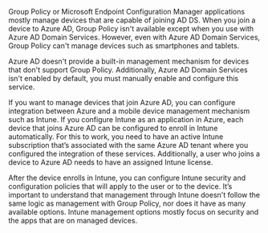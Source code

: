 Group Policy or Microsoft Endpoint Configuration Manager applications mostly manage devices that are capable of joining AD DS. When you join a device to Azure AD, Group Policy isn't available except when you use with Azure AD Domain Services. However, even with Azure AD Domain Services, Group Policy can't manage devices such as smartphones and tablets.

Azure AD doesn't provide a built-in management mechanism for devices that don't support Group Policy. Additionally, Azure AD Domain Services isn't enabled by default, you must manually enable and configure this service.

If you want to manage devices that join Azure AD, you can configure integration between Azure and a mobile device management mechanism such as Intune. If you configure Intune as an application in Azure, each device that joins Azure AD can be configured to enroll in Intune automatically. For this to work, you need to have an active Intune subscription that’s associated with the same Azure AD tenant where you configured the integration of these services. Additionally, a user who joins a device to Azure AD needs to have an assigned Intune license.

After the device enrolls in Intune, you can configure Intune security and configuration policies that will apply to the user or to the device. It’s important to understand that management through Intune doesn't follow the same logic as management with Group Policy, nor does it have as many available options. Intune management options mostly focus on security and the apps that are on managed devices.
